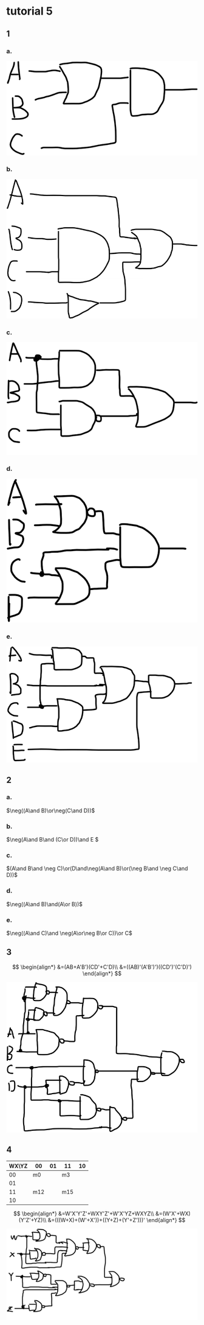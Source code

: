 # tutorial 5

## 1

### a.

![image-20221122175239361](assets/t5_1_a.png)

### b.

![image-20221122175443269](assets/T5_1_b.png)

### c.

![image-20221122175612139](assets/T5_1_c.png)

### d.

![image-20221122175802747](assets/T5_1_d.png)

### e.

![image-20221122175949294](assets/T5_1_e.png)

## 2

### a.

$\neg((A\and B)\or\neg(C\and D))$

### b.

$\neg(A\and B\and (C\or D))\and E $

### c.

$(A\and B\and \neg C)\or(D\and\neg(A\and B)\or(\neg B\and \neg C\and D))$

### d.

$\neg((A\and B)\and(A\or B))$

### e.

$\neg((A\and C)\and \neg(A\or\neg B\or C))\or C$

## 3

$$
\begin{align*} &=(AB+A'B')(CD'+C'D)\\ &=((AB)'(A'B')')((CD')'(C'D)') \end{align*}
$$

![image-20221122181712542](assets/T5_3.png)

## 4

| WX\YZ | 00  | 01 | 11  | 10 |
| ----- | --- | -- | --- | -- |
| 00    | m0  |    | m3  |    |
| 01    |     |    |     |    |
| 11    | m12 |    | m15 |    |
| 10    |     |    |     |    |

$$
\begin{align*} &=W'X'Y'Z'+WXY'Z'+W'X'YZ+WXYZ\\ &=(W'X'+WX)(Y'Z'+YZ)\\ &=(((W+X)+(W'+X'))+((Y+Z)+(Y'+Z')))' \end{align*}
$$

![image-20221122182727924](assets/T5_4.png)
